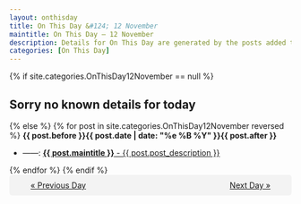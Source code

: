 ```yaml
---
layout: onthisday
title: On This Day &#124; 12 November
maintitle: On This Day — 12 November
description: Details for On This Day are generated by the posts added to the website so the content is subject to changes/updates over time.
categories: [On This Day]
---
```


{% if site.categories.OnThisDay12November == null %}
<h2>Sorry no known details for today</h2>
{% else %}
{% for post in site.categories.OnThisDay12November reversed %}
<strong>{{ post.before }}{{ post.date | date: "%e %B %Y" }}{{ post.after }}</strong>
<ul>
<li> ——: <a class="{{ post.class }}" href="{{ post.url }}"><strong>{{ post.maintitle }}</strong> - {{ post.post_description }}</a></li>
</ul>
{% endfor %}
{% endif %}
<br />
<div style="background-color: #f3f3f3; padding: 10px; border-radius: 5px; text-align: center; display: flex; justify-content: space-evenly;">
<a href="/onthisday/11/11-11">« Previous Day</a>
<span style="visibility:hidden;">[ Visit Leap Year February 29 ]</span>
<a href="/onthisday/11/11-13">Next Day »</a>
</div>
